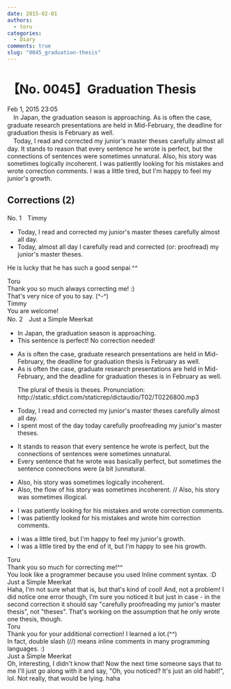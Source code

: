 ```yaml
---
date: 2015-02-01
authors:
  - toru
categories:
  - Diary
comments: true
slug: "0045_graduation-thesis"
---
```


# 【No. 0045】Graduation Thesis
<div class="date">Feb 1, 2015 23:05</div>
<div id="post"><div id="body_show_ori">
　In Japan, the graduation season is approaching. As is often the case, graduate research presentations are held in Mid-February, the deadline for graduation thesis is February as well.<br/>　Today, I read and corrected my junior's master theses carefully almost all day. It stands to reason that every sentence he wrote is perfect, but the connections of sentences were sometimes unnatural. Also, his story was sometimes logically incoherent. I was patiently looking for his mistakes and wrote correction comments. I was a little tired, but I'm happy to feel my junior's growth.
</div></div>

<!-- more -->


## Corrections (2)
<div id="block"><div class="first_name"> No. 1　<span class="just_name">Timmy</span></div><div id="block2">
<ul class="correction_field">
<li class="incorrect">Today, I read and corrected my junior's master theses carefully almost all day.</li>
<li class="corrected correct">
Today, almost all day I carefully read and corrected (or: proofread) my junior's master theses.
</li>
</ul>
<p class="comment_small">
 He is lucky that he has such a good senpai ^^
</p>

</div><div class="name"><span class="just_name">Toru</span><br>
Thank you so much always correcting me! :)<br/>That's very nice of you to say. (^-^)
</div>
<div class="name"><span class="just_name">Timmy</span><br>
You are welcome!
</div>
</div>
<div id="block"><div class="first_name"> No. 2　<span class="just_name">Just a Simple Meerkat</span></div><div id="block2">
<ul class="correction_field">
<li class="incorrect">In Japan, the graduation season is approaching.</li>
<li class="corrected perfect">This sentence is perfect! No correction needed!</li>
</ul>
<ul class="correction_field">
<li class="incorrect">As is often the case, graduate research presentations are held in Mid-February, the deadline for graduation thesis is February as well.</li>
<li class="corrected correct">
As is often the case, graduate research presentations are held in Mid-February, <span class="f_blue">and </span>the deadline for graduation thes<span class="f_red">e</span>s is <span class="f_blue">in </span>February as well.
<p class="correction_comment">The plural of thesis is theses. Pronunciation: http://static.sfdict.com/staticrep/dictaudio/T02/T0226800.mp3</p>
</li>
</ul>
<ul class="correction_field">
<li class="incorrect">Today, I read and corrected my junior's master theses carefully almost all day.</li>
<li class="corrected correct">
<span class="f_blue">I spent most of the day</span> today <span class="f_blue">carefully proofreading</span> my junior's master theses.
</li>
</ul>
<ul class="correction_field">
<li class="incorrect">It stands to reason that every sentence he wrote is perfect, but the connections of sentences were sometimes unnatural.</li>
<li class="corrected correct">
<span class="f_blue">E</span>very sentence <span class="f_blue">that </span>he wrote <span class="f_blue">was</span> <span class="f_blue">basically </span>perfect, but <span class="f_blue">sometimes </span>the <span class="f_blue">sentence connections</span> were <span class="f_blue">(a bit )</span>unnatural.
</li>
</ul>
<ul class="correction_field">
<li class="incorrect">Also, his story was sometimes logically incoherent.</li>
<li class="corrected correct">
Also, <span class="f_blue">the flow of </span>his story was sometimes incoherent. // Also, his story was sometimes<span class="f_blue"> illogical</span>.
</li>
</ul>
<ul class="correction_field">
<li class="incorrect">I was patiently looking for his mistakes and wrote correction comments.</li>
<li class="corrected correct">
I <span class="sline"><span class="f_red">was </span></span>patiently look<span class="f_blue">ed</span> for his mistakes and wrote him correction comments.
</li>
</ul>
<ul class="correction_field">
<li class="incorrect">I was a little tired, but I'm happy to feel my junior's growth.</li>
<li class="corrected correct">
I was a little tired <span class="f_blue">by the end of it</span>, but I'm happy to<span class="f_blue"> see his</span> growth.
</li>
</ul>
</div><div class="name"><span class="just_name">Toru</span><br>
Thank you so much for correcting me!^^<br/>You look like a programmer because you used Inline comment syntax. :D
</div>
<div class="name"><span class="just_name">Just a Simple Meerkat</span><br>
Haha, I'm not sure what that is, but that's kind of cool! And, not a problem! I did notice one error though, I'm sure you noticed it but just in case - in the second correction it should say "carefully proofreading my junior's master thesis", not "theses". That's working on the assumption that he only wrote one thesis, though.
</div>
<div class="name"><span class="just_name">Toru</span><br>
Thank you for your additional correction! I learned a lot.(^^)<br/>In fact, double slash (//) means inline comments in many programming languages. :)
</div>
<div class="name"><span class="just_name">Just a Simple Meerkat</span><br>
Oh, interesting, I didn't know that! Now the next time someone says that to me I'll just go along with it and say, "Oh, you noticed? It's just an old habit!", lol. Not really, that would be lying. haha 
</div>
</div>
